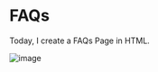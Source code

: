 # FAQs

Today, I create a FAQs Page in HTML.

![image](https://github.com/RanaHuzaima/FAQs/assets/120297532/540f54fb-65d2-4d33-812e-f20ce5b1fd03)
